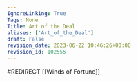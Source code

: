 ```yaml
---
IgnoreLinking: True
Tags: None
Title: Art of the Deal
aliases: ['Art_of_the_Deal']
draft: False
revision_date: 2023-06-22 10:46:26+00:00
revision_id: 102555
---
```


#REDIRECT [[Winds of Fortune]]
